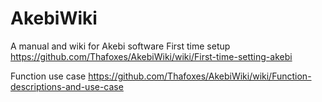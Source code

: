 # AkebiWiki
A manual and wiki for Akebi software
First time setup 
https://github.com/Thafoxes/AkebiWiki/wiki/First-time-setting-akebi

Function use case
https://github.com/Thafoxes/AkebiWiki/wiki/Function-descriptions-and-use-case
